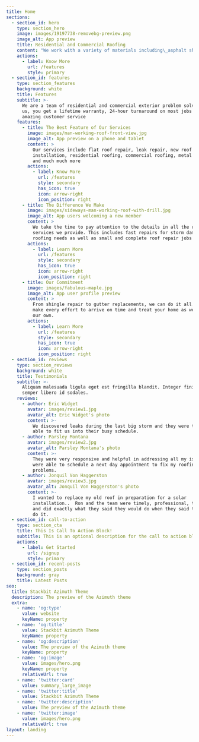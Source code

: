 ```yaml
---
title: Home
sections:
  - section_id: hero
    type: section_hero
    image: images/19197738-removebg-preview.png
    image_alt: App preview
    title: Residential and Commercial Roofing
    content: "We work with a variety of materials including\_asphalt shingles\_Owens Corning, GAF, Malarkey, Certainteed and Versico TPO products\n"
    actions:
      - label: Know More
        url: /features
        style: primary
  - section_id: features
    type: section_features
    background: white
    title: Features
    subtitle: >-
      We are a team of residential and commercial exterior problem solvers. With
      us, you get a lifetime warranty, 24-hour turnaround on most jobs with an
      amazing customer service
    features:
      - title: The Best Feature of Our Services
        image: images/man-working-roof-front-view.jpg
        image_alt: App preview on a phone and tablet
        content: >
          Our services include flat roof repair, leak repair, new roof
          installation, residential roofing, commercial roofing, metal roofing
          and much much more
        actions:
          - label: Know More
            url: /features
            style: secondary
            has_icon: true
            icon: arrow-right
            icon_position: right
      - title: The Difference We Make
        image: images/sideways-man-working-roof-with-drill.jpg
        image_alt: App users welcoming a new member
        content: >
          We take the time to pay attention to the details in all the roofing
          services we provide. This includes fast repairs for storm damage
          roofing needs as well as small and complete roof repair jobs
        actions:
          - label: Learn More
            url: /features
            style: secondary
            has_icon: true
            icon: arrow-right
            icon_position: right
      - title: Our Commitment
        image: images/fabulous-maple.jpg
        image_alt: App user profile preview
        content: >
          From shingle repair to gutter replacements, we can do it all. We will
          make every effort to arrive on time and treat your home as we would
          our own.
        actions:
          - label: Learn More
            url: /features
            style: secondary
            has_icon: true
            icon: arrow-right
            icon_position: right
  - section_id: reviews
    type: section_reviews
    background: white
    title: Testimonials
    subtitle: >-
      Aliquam malesuada ligula eget est fringilla blandit. Integer finibus
      semper libero id sodales.
    reviews:
      - author: Eric Widget
        avatar: images/review1.jpg
        avatar_alt: Eric Widget's photo
        content: >-
          We discovered leaks during the last big storm and they were thankfully
          able to fit us into their busy schedule.
      - author: Parsley Montana
        avatar: images/review2.jpg
        avatar_alt: Parsley Montana's photo
        content: >-
          They were very responsive and helpful in addressing all my issues and
          were able to schedule a next day appointment to fix my roofing
          problems.
      - author: Jonquil Von Haggerston
        avatar: images/review3.jpg
        avatar_alt: Jonquil Von Haggerston's photo
        content: >-
          I wanted to replace my old roof in preparation for a solar
          installation..  Ron and the team were timely, professional, thorough,
          and did exactly what they said they would do when they said they would
          do it. 
  - section_id: call-to-action
    type: section_cta
    title: This Is Call To Action Block!
    subtitle: This is an optional description for the call to action block.
    actions:
      - label: Get Started
        url: /signup
        style: primary
  - section_id: recent-posts
    type: section_posts
    background: gray
    title: Latest Posts
seo:
  title: Stackbit Azimuth Theme
  description: The preview of the Azimuth theme
  extra:
    - name: 'og:type'
      value: website
      keyName: property
    - name: 'og:title'
      value: Stackbit Azimuth Theme
      keyName: property
    - name: 'og:description'
      value: The preview of the Azimuth theme
      keyName: property
    - name: 'og:image'
      value: images/hero.png
      keyName: property
      relativeUrl: true
    - name: 'twitter:card'
      value: summary_large_image
    - name: 'twitter:title'
      value: Stackbit Azimuth Theme
    - name: 'twitter:description'
      value: The preview of the Azimuth theme
    - name: 'twitter:image'
      value: images/hero.png
      relativeUrl: true
layout: landing
---
```


